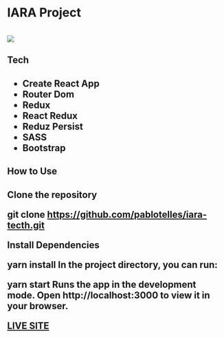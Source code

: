<h1>IARA Project</h1>
<br>
<img src="./src/assets/imagens/banner-project.gif.gif"/>
<br>
<h2>Tech<h2>
<ul>
    <li>Create React App</li>
    <li>Router Dom</li>
    <li>Redux</li>
    <li>React Redux</li>
    <li>Reduz Persist</li>
    <li>SASS</li>
    <li>Bootstrap</li>
</ul>
<h2>How to Use<h2>
Clone the repository
 
git clone https://github.com/pablotelles/iara-tecth.git


Install Dependencies
   
  yarn install
In the project directory, you can run:

yarn start
Runs the app in the development mode.
Open http://localhost:3000 to view it in your browser.

<a href="https://vercel.com/pablotelles/iara-tecth">LIVE SITE<a>

